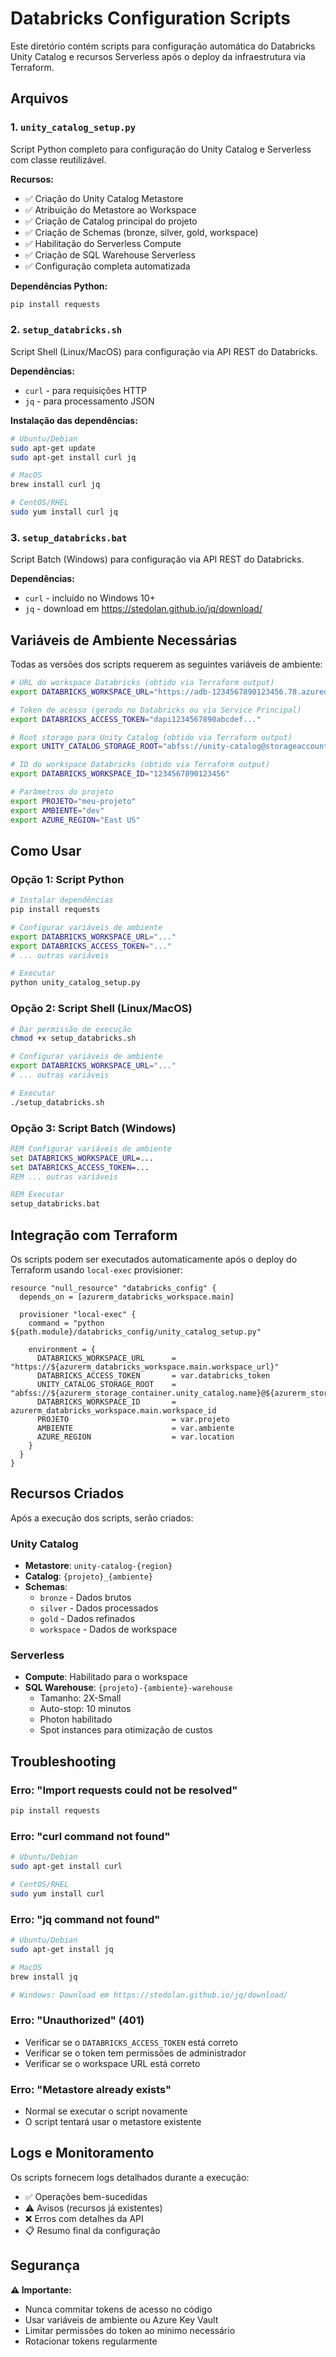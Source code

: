 # Databricks Configuration Scripts

Este diretório contém scripts para configuração automática do Databricks Unity Catalog e recursos Serverless após o deploy da infraestrutura via Terraform.

## Arquivos

### 1. `unity_catalog_setup.py`
Script Python completo para configuração do Unity Catalog e Serverless com classe reutilizável.

**Recursos:**
- ✅ Criação do Unity Catalog Metastore
- ✅ Atribuição do Metastore ao Workspace
- ✅ Criação de Catalog principal do projeto
- ✅ Criação de Schemas (bronze, silver, gold, workspace)
- ✅ Habilitação do Serverless Compute
- ✅ Criação de SQL Warehouse Serverless
- ✅ Configuração completa automatizada

**Dependências Python:**
```bash
pip install requests
```

### 2. `setup_databricks.sh`
Script Shell (Linux/MacOS) para configuração via API REST do Databricks.

**Dependências:**
- `curl` - para requisições HTTP
- `jq` - para processamento JSON

**Instalação das dependências:**
```bash
# Ubuntu/Debian
sudo apt-get update
sudo apt-get install curl jq

# MacOS
brew install curl jq

# CentOS/RHEL
sudo yum install curl jq
```

### 3. `setup_databricks.bat`
Script Batch (Windows) para configuração via API REST do Databricks.

**Dependências:**
- `curl` - incluído no Windows 10+
- `jq` - download em https://stedolan.github.io/jq/download/

## Variáveis de Ambiente Necessárias

Todas as versões dos scripts requerem as seguintes variáveis de ambiente:

```bash
# URL do workspace Databricks (obtido via Terraform output)
export DATABRICKS_WORKSPACE_URL="https://adb-1234567890123456.78.azuredatabricks.net"

# Token de acesso (gerado no Databricks ou via Service Principal)
export DATABRICKS_ACCESS_TOKEN="dapi1234567890abcdef..."

# Root storage para Unity Catalog (obtido via Terraform output)
export UNITY_CATALOG_STORAGE_ROOT="abfss://unity-catalog@storageaccount.dfs.core.windows.net/"

# ID do workspace Databricks (obtido via Terraform output)
export DATABRICKS_WORKSPACE_ID="1234567890123456"

# Parâmetros do projeto
export PROJETO="meu-projeto"
export AMBIENTE="dev"
export AZURE_REGION="East US"
```

## Como Usar

### Opção 1: Script Python
```bash
# Instalar dependências
pip install requests

# Configurar variáveis de ambiente
export DATABRICKS_WORKSPACE_URL="..."
export DATABRICKS_ACCESS_TOKEN="..."
# ... outras variáveis

# Executar
python unity_catalog_setup.py
```

### Opção 2: Script Shell (Linux/MacOS)
```bash
# Dar permissão de execução
chmod +x setup_databricks.sh

# Configurar variáveis de ambiente
export DATABRICKS_WORKSPACE_URL="..."
# ... outras variáveis

# Executar
./setup_databricks.sh
```

### Opção 3: Script Batch (Windows)
```cmd
REM Configurar variáveis de ambiente
set DATABRICKS_WORKSPACE_URL=...
set DATABRICKS_ACCESS_TOKEN=...
REM ... outras variáveis

REM Executar
setup_databricks.bat
```

## Integração com Terraform

Os scripts podem ser executados automaticamente após o deploy do Terraform usando `local-exec` provisioner:

```hcl
resource "null_resource" "databricks_config" {
  depends_on = [azurerm_databricks_workspace.main]

  provisioner "local-exec" {
    command = "python ${path.module}/databricks_config/unity_catalog_setup.py"
    
    environment = {
      DATABRICKS_WORKSPACE_URL      = "https://${azurerm_databricks_workspace.main.workspace_url}"
      DATABRICKS_ACCESS_TOKEN       = var.databricks_token
      UNITY_CATALOG_STORAGE_ROOT    = "abfss://${azurerm_storage_container.unity_catalog.name}@${azurerm_storage_account.unity_catalog.name}.dfs.core.windows.net/"
      DATABRICKS_WORKSPACE_ID       = azurerm_databricks_workspace.main.workspace_id
      PROJETO                       = var.projeto
      AMBIENTE                      = var.ambiente
      AZURE_REGION                  = var.location
    }
  }
}
```

## Recursos Criados

Após a execução dos scripts, serão criados:

### Unity Catalog
- **Metastore**: `unity-catalog-{region}`
- **Catalog**: `{projeto}_{ambiente}`
- **Schemas**:
  - `bronze` - Dados brutos
  - `silver` - Dados processados
  - `gold` - Dados refinados
  - `workspace` - Dados de workspace

### Serverless
- **Compute**: Habilitado para o workspace
- **SQL Warehouse**: `{projeto}-{ambiente}-warehouse`
  - Tamanho: 2X-Small
  - Auto-stop: 10 minutos
  - Photon habilitado
  - Spot instances para otimização de custos

## Troubleshooting

### Erro: "Import requests could not be resolved"
```bash
pip install requests
```

### Erro: "curl command not found"
```bash
# Ubuntu/Debian
sudo apt-get install curl

# CentOS/RHEL
sudo yum install curl
```

### Erro: "jq command not found"
```bash
# Ubuntu/Debian
sudo apt-get install jq

# MacOS
brew install jq

# Windows: Download em https://stedolan.github.io/jq/download/
```

### Erro: "Unauthorized" (401)
- Verificar se o `DATABRICKS_ACCESS_TOKEN` está correto
- Verificar se o token tem permissões de administrador
- Verificar se o workspace URL está correto

### Erro: "Metastore already exists"
- Normal se executar o script novamente
- O script tentará usar o metastore existente

## Logs e Monitoramento

Os scripts fornecem logs detalhados durante a execução:
- ✅ Operações bem-sucedidas
- ⚠️ Avisos (recursos já existentes)
- ❌ Erros com detalhes da API
- 📋 Resumo final da configuração

## Segurança

**⚠️ Importante:**
- Nunca commitar tokens de acesso no código
- Usar variáveis de ambiente ou Azure Key Vault
- Limitar permissões do token ao mínimo necessário
- Rotacionar tokens regularmente
